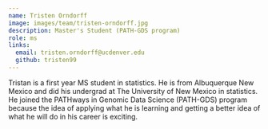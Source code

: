 ```yaml
---
name: Tristen Orndorff
image: images/team/tristen-orndorff.jpg
description: Master's Student (PATH-GDS program)
role: ms
links:
  email: tristen.orndorff@ucdenver.edu
  github: tristen99
---
```


Tristan is a first year MS student in statistics.
He is from Albuquerque New Mexico and did his undergrad at The University of New Mexico in statistics.
He joined the PATHways in Genomic Data Science (PATH-GDS) program because the idea of applying what he is learning and getting a better idea of what he will do in his career is exciting.

